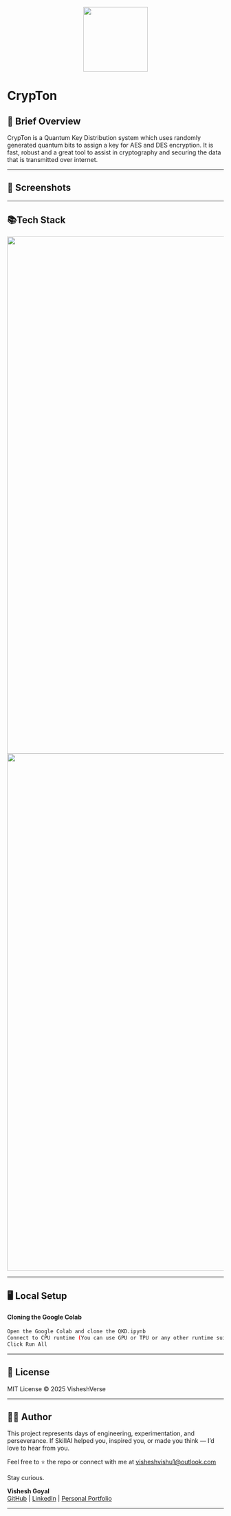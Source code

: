 <p align='center'><img src='https://portfolioimagesvishesh.s3.ap-south-1.amazonaws.com/crypton.png' height=150px width=auto></p>

# CrypTon

## 📝 Brief Overview 
CrypTon is a Quantum Key Distribution system which uses randomly generated quantum bits to assign a key for AES and DES encryption. It is fast, robust and a great tool to assist in cryptography and securing the data that is transmitted over internet. 

---

## 📸 Screenshots 

---

## 📚Tech Stack
<p align='center'>
<img src="https://img.shields.io/badge/Python-3776AB?style=for-the-badge&logo=python&logoColor=white" height=1200px width=auto>
<img src="https://img.shields.io/badge/QisKit-5FA04E?style=for-the-badge" height=1200px width=auto>
</p>

--- 

## 🖥️ Local Setup

#### Cloning the Google Colab
```bash
Open the Google Colab and clone the QKD.ipynb
Connect to CPU runtime (You can use GPU or TPU or any other runtime suitable as per your needs)
Click Run All
```

---

## 📃 License

MIT License © 2025 VisheshVerse

---
## 🙋‍♂️ Author

This project represents days of engineering, experimentation, and perseverance. If SkillAI helped you, inspired you, or made you think — I’d love to hear from you.

Feel free to ⭐ the repo or connect with me at visheshvishu1@outlook.com

Stay curious.

**Vishesh Goyal**  
[GitHub](https://github.com/Vishesh-Goyal7) | [LinkedIn](https://linkedin.com/in/vishesh-goyal-2k5) | [Personal Portfolio](https://visheshverse.com)

---


